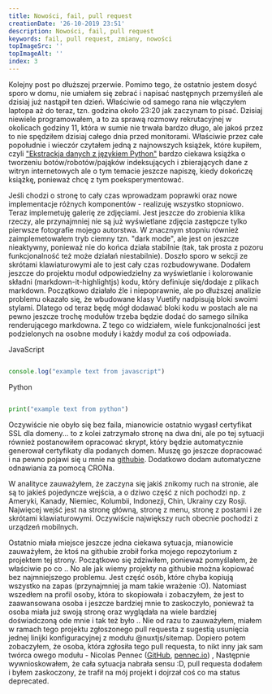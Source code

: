 ```yaml
---
title: Nowości, fail, pull request
creationDate: '26-10-2019 23:51'
description: Nowości, fail, pull request
keywords: fail, pull request, zmiany, nowości
topImageSrc: ''
topImageAlt: ''
index: 3
---
```


Kolejny post po dłuższej przerwie. Pomimo tego, że ostatnio jestem dosyć sporo w
domu, nie umiałem się zebrać i napisać następnych przemyśleń ale dzisiaj już
nastąpił ten dzień. Właściwie od samego rana nie włączyłem laptopa aż do teraz,
tzn. godzina około 23:20 jak zaczynam to pisać. Dzisiaj niewiele programowałem,
a to za sprawą rozmowy rekrutacyjnej w okolicach godziny 11, która w sumie nie
trwała bardzo długo, ale jakoś przez to nie spędziłem dzisiaj całego dnia przed
monitorami. Właściwie przez całe popołudnie i wieczór czytałem jedną z najnowszych
książek, które kupiłem, czyli
["Ekstrackja danych z językiem Python"](https://helion.pl/ksiazki/ekstrakcja-danych-z-jezykiem-python-pozyskiwanie-danych-z-internetu-wydanie-ii-ryan-mitchell,ekspy2.htm#format/d) 
bardzo ciekawa książka o tworzeniu botów/robotów/pająków indeksujących i
zbierających dane
z witryn internetowych ale o tym temacie jeszcze napiszę, kiedy dokończę książkę,
ponieważ chcę z tym poeksperymentować. 

Jeśli chodzi o stronę to cały czas wprowadzam poprawki oraz nowe implementacje
różnych komponentów - realizuję wszystko stopniowo. Teraz implemetuję galerię ze
zdjęciami. Jest jeszcze do zrobienia klika rzeczy, ale przynajmniej nie są już
wyświetlane zdjęcia zastępcze tylko pierwsze fotografie mojego autorstwa.
W znacznym stopniu również zaimplemetowałem tryb ciemny tzn. "dark mode", ale
jest on jeszcze nieaktywny, ponieważ nie do końca działa stabilnie
(tak, tak prosta z pozoru funkcjonalność też może działań niestabilnie).
Doszło sporo w sekcji ze skrótami klawiaturowymi ale to jest cały czas rozbudowywane.
Dodałem jeszcze do projektu moduł odpowiedzielny za wyświetlanie i kolorowanie
składni (markdown-it-highlightjs) kodu, który definiuje się/dodaje z plikach markdown.
Początkowo działało źle i niepoprawnie, ale po dłuższej analizie problemu okazało
się, że wbudowane klasy Vuetify nadpisują bloki <code></code> swoimi stylami.
Dlatego od teraz będę mógł dodawać bloki kodu w postach ale na pewno jeszcze
trochę modułów trzeba będzie dodać do samego silnika renderującego markdowna.
Z tego co widziałem, wiele funkcjonalności jest podzielonych na osobne moduły i
każdy moduł za coś odpowiada.

JavaScript

```javascript

console.log("example text from javascript")
```

Python

```python

print("example text from python")
```

Oczywiście nie obyło się bez faila, mianowicie ostatnio wygasł certyfikat SSL
dla domeny... to z kolei zatrzymało stronę na dwa dni, ale po tej sytuacji
również postanowiłem opracować skrypt, który będzie automatycznie generował
certyfikaty dla podanych domen. Muszę go jeszcze dopracować i na pewno pojawi
się u mnie na [githubie](https://github.com/jakubgania).
Dodatkowo dodam automatyczne odnawiania za pomocą CRONa.

W analityce zauważyłem, że zaczyna się jakiś znikomy ruch na stronie, ale są to
jakieś pojedyncze wejścia, a o dziwo część z nich pochodzi np. z Ameryki, Kanady,
Niemiec, Kolumbii, Indonezji, Chin, Ukrainy czy Rosji. Najwięcej wejść jest na
stronę główną, stronę z menu, stronę z postami i ze skrótami klawiaturowymi.
Oczywiście największy ruch obecnie pochodzi z urządzeń mobilnych.

Ostatnio miała miejsce jeszcze jedna ciekawa sytuacja, mianowicie zauważyłem,
że ktoś na githubie zrobił forka mojego repozytorium z projektem tej strony.
Początkowo się zdziwiłem, ponieważ pomyślałem, że właściwie po co .. No ale jak
wiemy projekty na githubie można kopiować bez najmniejszego problemu. Jest część
osób, które chyba kopiują wszystko na zapas (przynajmniej ja mam takie wrażenie :O).
Natomiast wszedłem na profil osoby, która to skopiowała i zobaczyłem, że jest to
zaawansowana osoba i jeszcze bardziej mnie to zaskoczyło, ponieważ ta osoba miała
już swoją stronę oraz wyglądała na wiele bardziej doświadczoną ode mnie i tak
też było .. Nie od razu to zauważyłem, miałem w ramach tego projektu zgłoszonego
pull requesta z sugestią usunięcia jednej linijki konfiguracyjnej z modułu
@nuxtjs/sitemap. Dopiero potem zobaczyłem, że osoba, która zgłosiła tego pull
requesta, to nikt inny jak sam twórca owego modułu - Nicolas Pennec
([GitHub](https://github.com/NicoPennec), [pennec.io](https://pennec.io/)) ,
Następnie wywnioskowałem, że cała sytuacja nabrała sensu :D, pull requesta dodałem
i byłem zaskoczony, że trafił na mój projekt i dojrzał coś co ma status deprecated.
